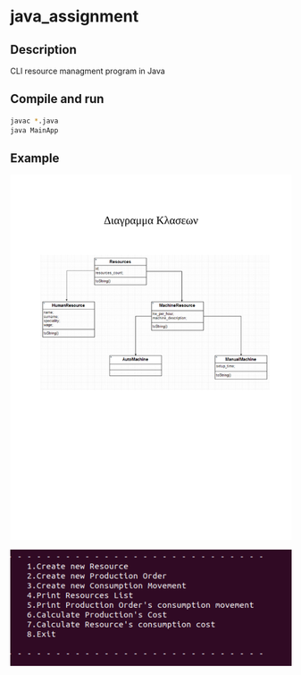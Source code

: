 # java_assignment

## Description

CLI resource managment program in Java 


## Compile and run

```bash
javac *.java
java MainApp
```

## Example

![image](/classes.png) 

![image2](/example.png)
